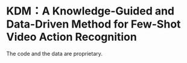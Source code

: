 # KDM：A Knowledge-Guided and Data-Driven Method for Few-Shot Video Action Recognition
The code and the data are proprietary.
